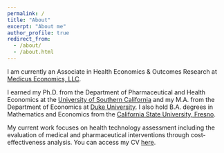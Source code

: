 ```yaml
---
permalink: /
title: "About"
excerpt: "About me"
author_profile: true
redirect_from: 
  - /about/
  - /about.html
---
```


I am currently an Associate in Health Economics & Outcomes Research at [Medicus Economics, LLC](https://medicuseconomics.com/). 

I earned my Ph.D. from the Department of Pharmaceutical and Health Economics at the [University of Southern California](https://healthpolicy.usc.edu/) and my M.A. from the Department of Economics at [Duke University](https://econ.duke.edu/). I also hold B.A. degrees in Mathematics and Economics from the [California State University, Fresno](https://www.csufresno.edu/). 

My current work focuses on health technology assessment including the evaluation of medical and pharmaceutical interventions through cost-effectiveness analysis. You can access my CV [here](http://bit.ly/jonsal-cv).
